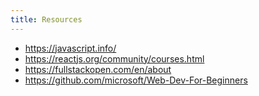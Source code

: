 ```yaml
---
title: Resources
---
```

- <https://javascript.info/>
- <https://reactjs.org/community/courses.html>
- <https://fullstackopen.com/en/about>
- <https://github.com/microsoft/Web-Dev-For-Beginners>
